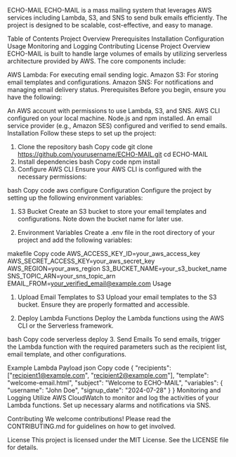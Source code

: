 ECHO-MAIL
ECHO-MAIL is a mass mailing system that leverages AWS services including Lambda, S3, and SNS to send bulk emails efficiently. The project is designed to be scalable, cost-effective, and easy to manage.

Table of Contents
Project Overview
Prerequisites
Installation
Configuration
Usage
Monitoring and Logging
Contributing
License
Project Overview
ECHO-MAIL is built to handle large volumes of emails by utilizing serverless architecture provided by AWS. The core components include:

AWS Lambda: For executing email sending logic.
Amazon S3: For storing email templates and configurations.
Amazon SNS: For notifications and managing email delivery status.
Prerequisites
Before you begin, ensure you have the following:

An AWS account with permissions to use Lambda, S3, and SNS.
AWS CLI configured on your local machine.
Node.js and npm installed.
An email service provider (e.g., Amazon SES) configured and verified to send emails.
Installation
Follow these steps to set up the project:

1. Clone the repository
bash
Copy code
git clone https://github.com/yourusername/ECHO-MAIL.git
cd ECHO-MAIL
2. Install dependencies
bash
Copy code
npm install
3. Configure AWS CLI
Ensure your AWS CLI is configured with the necessary permissions:

bash
Copy code
aws configure
Configuration
Configure the project by setting up the following environment variables:

1. S3 Bucket
Create an S3 bucket to store your email templates and configurations. Note down the bucket name for later use.

2. Environment Variables
Create a .env file in the root directory of your project and add the following variables:

makefile
Copy code
AWS_ACCESS_KEY_ID=your_aws_access_key
AWS_SECRET_ACCESS_KEY=your_aws_secret_key
AWS_REGION=your_aws_region
S3_BUCKET_NAME=your_s3_bucket_name
SNS_TOPIC_ARN=your_sns_topic_arn
EMAIL_FROM=your_verified_email@example.com
Usage
1. Upload Email Templates to S3
Upload your email templates to the S3 bucket. Ensure they are properly formatted and accessible.

2. Deploy Lambda Functions
Deploy the Lambda functions using the AWS CLI or the Serverless framework.

bash
Copy code
serverless deploy
3. Send Emails
To send emails, trigger the Lambda function with the required parameters such as the recipient list, email template, and other configurations.

Example Lambda Payload
json
Copy code
{
  "recipients": ["recipient1@example.com", "recipient2@example.com"],
  "template": "welcome-email.html",
  "subject": "Welcome to ECHO-MAIL",
  "variables": {
    "username": "John Doe",
    "signup_date": "2024-07-28"
  }
}
Monitoring and Logging
Utilize AWS CloudWatch to monitor and log the activities of your Lambda functions. Set up necessary alarms and notifications via SNS.

Contributing
We welcome contributions! Please read the CONTRIBUTING.md for guidelines on how to get involved.

License
This project is licensed under the MIT License. See the LICENSE file for details.
